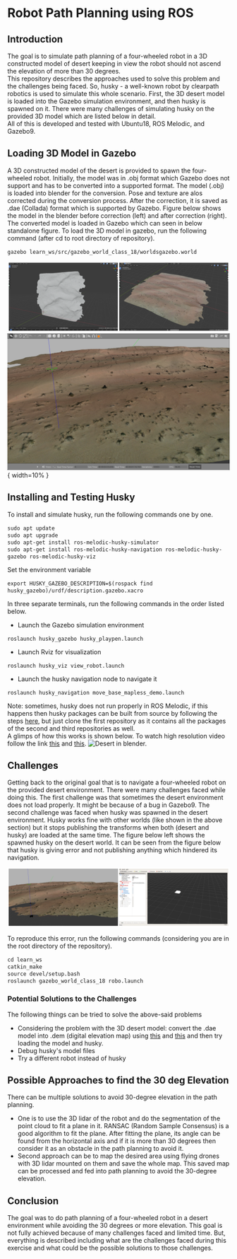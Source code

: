 # Robot Path Planning using ROS

## Introduction
The goal is to simulate path planning of a four-wheeled robot in a 3D constructed model of desert keeping in view the robot should not ascend the elevation of more than 30 degrees.  
This repository describes the approaches used to solve this problem and the challenges being faced. So, husky - a well-known robot by clearpath robotics is used to simulate this whole scenario. First, the 3D desert model is loaded into the Gazebo simulation environment, and then husky is spawned on it. There were many challenges of simulating husky on the provided 3D model which are listed below in detail.  
All of this is developed and tested with Ubuntu18, ROS Melodic, and Gazebo9.

## Loading 3D Model in Gazebo
A 3D constructed model of the desert is provided to spawn the four-wheeled robot. Initially, the model was in .obj format which Gazebo does not support and has to be converted into a supported format. The model (.obj) is loaded into blender for the conversion. Pose and texture are alos corrected during the conversion process. After the correction, it is saved as .dae (Collada) format which is supported by Gazebo. Figure below shows the model in the blender before correction (left) and after correction (right). The converted model is loaded in Gazebo which can seen in below standalone figure. To load the 3D model in gazebo, run the following command (after cd to root directory of repository).
```
gazebo learn_ws/src/gazebo_world_class_18/worldsgazebo.world 
```

![Desert in blender.](./figures/blender_desert_collage.png)
![Desert in blender.](./figures/desert_gazebo.png){ width=10% }

## Installing and Testing Husky
To install and simulate husky, run the following commands one by one.
```
sudo apt update
sudo apt upgrade
sudo apt-get install ros-melodic-husky-simulator
sudo apt-get install ros-melodic-husky-navigation ros-melodic-husky-gazebo ros-melodic-husky-viz
```
Set the environment variable
```
export HUSKY_GAZEBO_DESCRIPTION=$(rospack find husky_gazebo)/urdf/description.gazebo.xacro
```
In three separate terminals, run the following commands in the order listed below.
- Launch the Gazebo simulation environment
```
roslaunch husky_gazebo husky_playpen.launch
```
- Launch Rviz for visualization
```
roslaunch husky_viz view_robot.launch
```

- Launch the husky navigation node to navigate it
```
roslaunch husky_navigation move_base_mapless_demo.launch
```

Note: sometimes, husky does not run properly in ROS Melodic, if this happens then husky packages can be built from source by following the steps [here](https://answers.ros.org/question/256756/how-to-install-husky-simulator-in-kinetic/), but just clone the first repository as it contains all the packages of the second and third repositories as well.  
A glimps of how this works is shown below. To watch high resolution video follow the link [this](https://youtu.be/2wyo-RTvQVg) and [this](https://youtu.be/XJE7356JK8o).
![Desert in blender.](./figures/Kazam_screencast_00002.gif)

## Challenges
Getting back to the original goal that is to navigate a four-wheeled robot on the provided desert environment. There were many challenges faced while doing this. The first challenge was that sometimes the desert environment does not load properly. It might be because of a bug in Gazebo9. The second challenge was faced when husky was spawned in the desert environment. Husky works fine with other worlds (like shown in the above section) but it stops publishing the transforms when both (desert and husky) are loaded at the same time. The figure below left shows the spawned husky on the desert world. It can be seen from the figure below that husky is giving error and not publishing anything which hindered its navigation. 


![Desert husky](./figures/huskt_desert_collage.jpg)

To reproduce this error, run the following commands (considering you are in the root directory of the repository).
```
cd learn_ws
catkin_make
source devel/setup.bash
roslaunch gazebo_world_class_18 robo.launch 
```


### Potential Solutions to the Challenges
The following things can be tried to solve the above-said problems
- Considering the problem with the 3D desert model: convert the .dae model into .dem (digital elevation map) using [this](http://gazebosim.org/tutorials/?tut=dem) and [this](https://gis.stackexchange.com/questions/110492/how-to-extract-dem-digital-elevation-model-from-3d-model) and then try loading the model and husky.
- Debug husky's model files
- Try a different robot instead of husky


## Possible Approaches to find the 30 deg Elevation
There can be multiple solutions to avoid 30-degree elevation in the path planning.
- One is to use the 3D lidar of the robot and do the segmentation of the point cloud to fit a plane in it. RANSAC (Random Sample Consensus) is a good algorithm to fit the plane. After fitting the plane, its angle can be found from the horizontal axis and if it is more than 30 degrees then consider it as an obstacle in the path planning to avoid it.
- Second approach can be to map the desired area using flying drones with 3D lidar mounted on them and save the whole map. This saved map can be processed and fed into path planning to avoid the 30-degree elevation. 

## Conclusion
The goal was to do path planning of a four-wheeled robot in a desert environment while avoiding the 30 degrees or more elevation. This goal is not fully achieved because of many challenges faced and limited time. But, everything is described including what are the challenges faced during this exercise and what could be the possible solutions to those challenges. 
